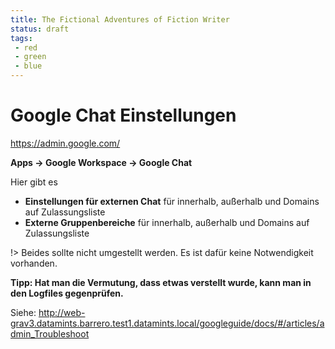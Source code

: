 ```yaml
---
title: The Fictional Adventures of Fiction Writer
status: draft
tags: 
 - red
 - green
 - blue
---
```



# Google Chat Einstellungen

https://admin.google.com/

**Apps -> Google Workspace -> Google Chat**

Hier gibt es 
- **Einstellungen für externen Chat** für innerhalb, außerhalb und Domains auf Zulassungsliste
- **Externe Gruppenbereiche** für innerhalb, außerhalb und Domains auf Zulassungsliste

!> Beides sollte nicht umgestellt werden. Es ist dafür keine Notwendigkeit vorhanden. 

**Tipp: Hat man die Vermutung, dass etwas verstellt wurde, kann man in den Logfiles gegenprüfen.**

Siehe: http://web-grav3.datamints.barrero.test1.datamints.local/googleguide/docs/#/articles/admin_Troubleshoot 
